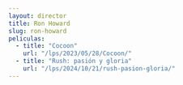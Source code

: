 ```yaml
---
layout: director
title: Ron Howard
slug: ron-howard
peliculas:
  - title: "Cocoon"
    url: "/lps/2023/05/28/Cocoon/"
  - title: "Rush: pasión y gloria"
    url: "/lps/2024/10/21/rush-pasion-gloria/"
---
```

